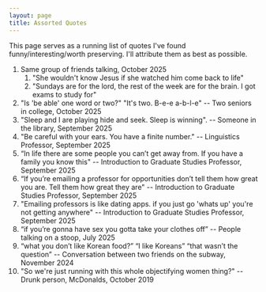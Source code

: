 ```yaml
---
layout: page
title: Assorted Quotes
---
```


This page serves as a running list of quotes I've found funny/interesting/worth preserving. I'll attribute them as best as possible.

1. Same group of friends talking, October 2025
   1. "She wouldn't know Jesus if she watched him come back to life"
   2. "Sundays are for the lord, the rest of the week are for the brain. I got exams to study for"
2. "Is 'be able' one word or two?" "It's two. B-e-e a-b-l-e" -- Two seniors in college, October 2025
3. "Sleep and I are playing hide and seek. Sleep is winning". -- Someone in the library, September 2025
4. "Be careful with your ears. You have a finite number." -- Linguistics Professor, September 2025
5. “In life there are some people you can’t get away from. If you have a family you know this" -- Introduction to Graduate Studies Professor, September 2025
6. “If you’re emailing a professor for opportunities don’t tell them how great you are. Tell them how great they are" -- Introduction to Graduate Studies Professor, September 2025
7. "Emailing professors is like dating apps. if you just go 'whats up' you're not getting anywhere" -- Introduction to Graduate Studies Professor, September 2025
8. “if you’re gonna have sex you gotta take your clothes off” -- People talking on a stoop, July 2025
9. “what you don’t like Korean food?” “I like Koreans” “that wasn’t the question” -- Conversation between two friends on the subway, November 2024
10. "So we're just running with this whole objectifying women thing?" -- Drunk person, McDonalds, October 2019
